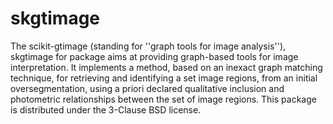 # skgtimage

The scikit-gtimage (standing for ''graph tools for image analysis''), skgtimage for package aims at providing graph-based tools for image interpretation.
It implements a method, based on an inexact graph matching technique, for retrieving and identifying a set image regions, from an initial oversegmentation,
using a priori declared qualitative inclusion and photometric relationships between the set of image regions.
This package is distributed under the 3-Clause BSD license.